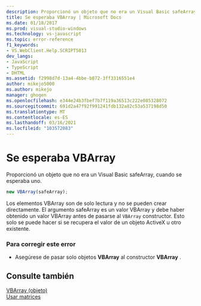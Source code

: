 ```yaml
---
description: Proporcionó un objeto que no era un Visual Basic safeArray, cuando se esperaba uno.
title: Se esperaba VBArray | Microsoft Docs
ms.date: 01/18/2017
ms.prod: visual-studio-windows
ms.technology: vs-javascript
ms.topic: error-reference
f1_keywords:
- VS.WebClient.Help.SCRIPT5013
dev_langs:
- JavaScript
- TypeScript
- DHTML
ms.assetid: f2998d7d-13a4-4bbe-b872-3ff3316551e4
author: mikejo5000
ms.author: mikejo
manager: ghogen
ms.openlocfilehash: e344e24b3fbef7b7f119a36513c222e085328072
ms.sourcegitcommit: 691d2a47f92f991241fdb132a82c53a537198d50
ms.translationtype: MT
ms.contentlocale: es-ES
ms.lasthandoff: 03/16/2021
ms.locfileid: "103572083"
---
```

# <a name="vbarray-expected"></a>Se esperaba VBArray
Proporcionó un objeto que no era un Visual Basic safeArray, cuando se esperaba uno.  
  
```js
new VBArray(safeArray);  
```  
  
 Los elementos VBArray son de solo lectura y no se pueden crear directamente. El argumento safeArray es un valor VBArray y debe haber obtenido un valor VBArray antes de pasarse al `VBArray` constructor. Esto solo se puede hacer si se recupera el valor de un objeto ActiveX u otro existente.  
  
### <a name="to-correct-this-error"></a>Para corregir este error  
  
- Asegúrese de pasar solo objetos **VBArray** al constructor **VBArray** .  
  
## <a name="see-also"></a>Consulte también  
 [VBArray (objeto)](https://developer.mozilla.org/docs/Archive/Web/JavaScript/Microsoft_Extensions/VBArray)   
 [Usar matrices](https://developer.mozilla.org/docs/Learn/JavaScript/First_steps/Arrays)
